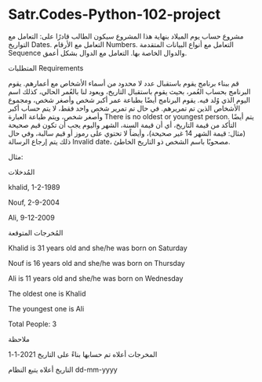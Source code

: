 # Satr.Codes-Python-102-project

مشروع حساب يوم الميلاد
بنهاية هذا المشروع سيكون الطالب قادرًا على:
التعامل مع التواريخ Dates.
التعامل مع الأرقام Numbers.
التعامل مع أنواع البيانات المتقدمة Sequence والدوال الخاصة بها.
التعامل مع الدوال بشكل أعمق.


المتطلبات Requirements

قم ببناء برنامج يقوم باستقبال عدد لا محدود من أسماء الأشخاص مع أعمارهم. يقوم البرنامج بحساب العُمر، بحيث يقوم باستقبال التاريخ، ويعود لنا بالعُمر الحالي، كذلك اسم اليوم الذي وُلد فيه. يقوم البرنامج أيضًا بطباعة عمر أكبر شخص وأصغر شخص، ومجموع الأشخاص الذين تم تمريرهم. في حال تم تمرير شخص واحد فقط، لا يتم حساب أكبر وأصغر شخص، ويتم طباعة العبارة There is no oldest or youngest person. يتم أيضًا التأكد من قيمة التاريخ، أي أن قيمة السنة، الشهر واليوم يجب أن تكون قيم صحيحة (مثال: قيمة الشهر 14 غير صحيحة)، وأيضاً لا تحتوي على رموز أو قيم سالبة، وفي حال ذلك يتم إرجاع الرسالة Invalid date، مصحوبًا باسم الشخص ذو التاريخ الخاطئ.

مثال:


المُدخلات



khalid, 1-2-1989

Nouf, 2-9-2004

Ali, 9-12-2009


المُخرجات المتوقعة



Khalid is 31 years old and she/he was born on Saturday

Nouf is 16 years old and she/he was born on Thursday

Ali is 11 years old and she/he was born on Wednesday

The oldest one is Khalid

The youngest one is Ali 

Total People: 3

ملاحظة

المخرجات أعلاه تم حسابها بناءً على التاريخ 2021-1-1

التاريخ أعلاه يتبع النظام dd-mm-yyyy

